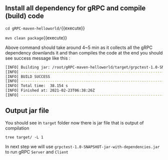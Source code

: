 
## Install all dependency for gRPC and compile (build) code 

`cd gRPC-maven-helloworld/`{{execute}}

`mvn clean package`{{execute}}

Above command should take around 4~5 min as it collects all the gRPC dependency downlands it and than compiles the code 
at the end you should see success message like this :

```bash
[INFO] Building jar: /root/gRPC-maven-helloworld/target/grpctest-1.0-SNAPSHOT-jar-with-dependencies.jar
[INFO] ------------------------------------------------------------------------
[INFO] BUILD SUCCESS
[INFO] ------------------------------------------------------------------------
[INFO] Total time:  38.154 s
[INFO] Finished at: 2021-02-23T06:38:26Z
[INFO] ------------------------------------------------------------------------
```

## Output jar file 

You should see in `target` folder now there is jar file that is output of compilation 

`tree target/ -L 1`

In next step we will use `grpctest-1.0-SNAPSHOT-jar-with-dependencies.jar` to run gRPC `Server` and `Client` 